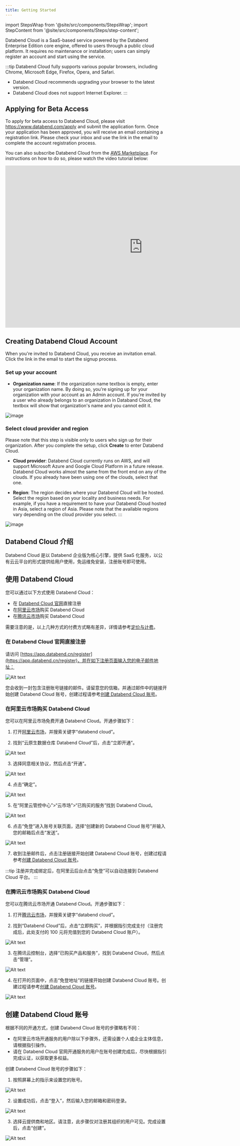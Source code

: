 ```yaml
---
title: Getting Started
---
```


<!-- #ifendef -->

import StepsWrap from '@site/src/components/StepsWrap';
import StepContent from '@site/src/components/Steps/step-content';

Databend Cloud is a SaaS-based service powered by the Databend Enterprise Edition core engine, offered to users through a public cloud platform. It requires no maintenance or installation; users can simply register an account and start using the service.

:::tip
Databend Cloud fully supports various popular browsers, including Chrome, Microsoft Edge, Firefox, Opera, and Safari.

- Databend Cloud recommends upgrading your browser to the latest version.
- Databend Cloud does not support Internet Explorer.
  :::

## Applying for Beta Access

To apply for beta access to Databend Cloud, please visit https://www.databend.com/apply and submit the application form. Once your application has been approved, you will receive an email containing a registration link. Please check your inbox and use the link in the email to complete the account registration process.

You can also subscribe Databend Cloud from the [AWS Marketplace](https://aws.amazon.com/marketplace/pp/prodview-6dvshjlbds7b6). For instructions on how to do so, please watch the video tutorial below:

<iframe width="853" height="505" className="iframe-video" src="https://www.youtube.com/embed/EqxEfzOXDYg" title="YouTube video player" frameBorder="0" allow="accelerometer; autoplay; clipboard-write; encrypted-media; gyroscope; picture-in-picture; web-share" allowFullScreen></iframe>

## Creating Databend Cloud Account

When you're invited to Databend Cloud, you receive an invitation email. Click the link in the email to start the signup process.

<StepsWrap>
<StepContent number="1">

### Set up your account

- **Organization name**: If the organization name textbox is empty, enter your organization name. By doing so, you're signing up for your organization with your account as an Admin account. If you're invited by a user who already belongs to an organization in Databand Cloud, the textbox will show that organization's name and you cannot edit it.

![image](@site/static/img/documents/getting-started/01.jpg)
</StepContent>
<StepContent number="2">

### Select cloud provider and region

Please note that this step is visible only to users who sign up for their organization. After you complete the setup, click **Create** to enter Databend Cloud.

- **Cloud provider**: Databend Cloud currently runs on AWS, and will support Microsoft Azure and Google Cloud Platform in a future release. Databend Cloud works almost the same from the front end on any of the clouds. If you already have been using one of the clouds, select that one.

- **Region**: The region decides where your Databend Cloud will be hosted. Select the region based on your locality and business needs. For example, if you have a requirement to have your Databend Cloud hosted in Asia, select a region of Asia. Please note that the available regions vary depending on the cloud provider you select.
  :::

![image](@site/static/img/documents/getting-started/02.jpg)
</StepContent>
</StepsWrap>

<!-- #endendef -->

<!-- #ifcndef -->

## Databend Cloud 介绍

Databend Cloud 是以 Databend 企业版为核心引擎，提供 SaaS 化服务，以公有云云平台的形式提供给用户使用，免运维免安装，注册账号即可使用。

## 使用 Databend Cloud

您可以通过以下方式使用 Databend Cloud：

- 在 [Databend Cloud 官网](https://www.databend.cn/)直接注册
- 在[阿里云市场](https://www.aliyun.com/search?k=%E4%BA%91%E5%8E%9F%E7%94%9F%E6%95%B0%E6%8D%AE%E4%BB%93%E5%BA%93%20Databend%20Cloud&scene=market)购买 Databend Cloud
- 在[腾讯云市场](https://market.cloud.tencent.com/products/40683?keyword=databend)购买 Databend Cloud

需要注意的是，以上几种方式的付费方式略有差异，详情请参考[定价与计费](../00-overview/00-editions/02-dc/03-pricing.md)。

### 在 Databend Cloud 官网直接注册

请访问 [https://app.databend.cn/register](https://app.databend.cn/register)，并在如下注册页面输入您的电子邮件地址：

![Alt text](@site/static/img/documents_cn/getting-started/register.png)

您会收到一封包含注册账号链接的邮件。请留意您的信箱，并通过邮件中的链接开始创建 Databend Cloud 账号，创建过程请参考[创建 Databend Cloud 账号](#创建-databend-cloud-账号)。

### 在阿里云市场购买 Databend Cloud

您可以在阿里云市场免费开通 Databend Cloud。开通步骤如下：

1. 打开[阿里云市场](https://www.aliyun.com/search?k=%E4%BA%91%E5%8E%9F%E7%94%9F%E6%95%B0%E6%8D%AE%E4%BB%93%E5%BA%93%20Databend%20Cloud&scene=market)，并搜索关键字“databend cloud”。

2. 找到“云原生数据仓库 Databend Cloud”后，点击“立即开通”。

![Alt text](@site/static/img/documents/getting-started/aliyun-buy.png)

3. 选择同意相关协议，然后点击“开通”。

![Alt text](@site/static/img/documents/getting-started/aliyun-agree.png)

4. 点击“确定”。

![Alt text](@site/static/img/documents/getting-started/aliyun-ok.png)

5. 在“阿里云管控中心”>“云市场”>“已购买的服务”找到 Databend Cloud。

![Alt text](@site/static/img/documents/getting-started/activate-1.png)

6. 点击“免登”进入账号关联页面，选择“创建新的 Databend Cloud 账号”并输入您的邮箱后点击“发送”。

![Alt text](@site/static/img/documents/getting-started/activate-2.jpg)

7. 收到注册邮件后，点击注册链接开始创建 Databend Cloud 账号，创建过程请参考[创建 Databend Cloud 账号](#创建-databend-cloud-账号)。

:::tip
注册并完成绑定后，在阿里云后台点击“免登”可以自动连接到 Databend Cloud 平台。
:::

### 在腾讯云市场购买 Databend Cloud

您可以在腾讯云市场开通 Databend Cloud。开通步骤如下：

1. 打开[腾讯云市场](https://market.cloud.tencent.com/products/40683?keyword=databend)，并搜索关键字“databend cloud”。

2. 找到“Databend Cloud”后，点击“立即购买”，并根据指引完成支付（注册完成后，此处支付的 100 元将充值到您的 Databend Cloud 账户）。

![Alt text](@site/static/img/documents/getting-started/tencent-market.png)

3. 在腾讯云控制台，选择“已购买产品和服务”，找到 Databend Cloud，然后点击“管理”。

![Alt text](@site/static/img/documents/getting-started/tencent-manage.png)

4. 在打开的页面中，点击“免登地址”的链接开始创建 Databend Cloud 账号。创建过程请参考[创建 Databend Cloud 账号](#创建-databend-cloud-账号)。

![Alt text](@site/static/img/documents/getting-started/tencent-address.png)

## 创建 Databend Cloud 账号

根据不同的开通方式，创建 Databend Cloud 账号的步骤略有不同：

- 在阿里云市场开通服务的用户除以下步骤外，还需设置个人或企业主体信息，请根据指引操作。
- 请在 Databend Cloud 官网开通服务的用户在账号创建完成后，尽快根据指引完成认证，以获取更多权益。

创建 Databend Cloud 账号的步骤如下：

1. 按照屏幕上的指示来设置您的账号。

![Alt text](@site/static/img/documents_cn/getting-started/01.png)

2. 设置成功后，点击“登入”，然后输入您的邮箱和密码登录。

![Alt text](@site/static/img/documents_cn/getting-started/01-2.png)

3. 选择云提供商和地区。请注意，此步骤仅对注册其组织的用户可见。完成设置后，点击“创建”。

![Alt text](@site/static/img/documents_cn/getting-started/02.png)

<!-- #endcndef -->
